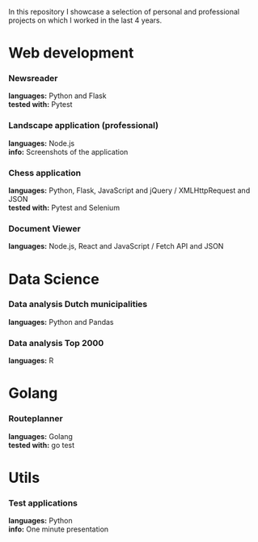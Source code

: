 In this repository I showcase a selection of personal and professional projects on which I worked in the last 4 years.



# Web development
### Newsreader

**languages:** Python and Flask<br/>
**tested with:** Pytest<br/>


### Landscape application (professional)

**languages:** Node.js<br/>
**info:** Screenshots of the application<br/>


### Chess application

**languages:** Python, Flask, JavaScript and jQuery / XMLHttpRequest and JSON<br/>
**tested with:** Pytest and Selenium<br/>


### Document Viewer

**languages:** Node.js, React and JavaScript / Fetch API and JSON<br/>



# Data Science
### Data analysis Dutch municipalities

**languages:** Python and Pandas<br/>

### Data analysis Top 2000

**languages:** R<br/>



# Golang
### Routeplanner
**languages:** Golang<br/>
**tested with:** go test<br/>



# Utils
### Test applications

**languages:** Python<br/>
**info:** One minute presentation<br/>



